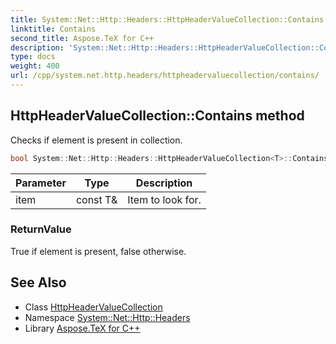 ```yaml
---
title: System::Net::Http::Headers::HttpHeaderValueCollection::Contains method
linktitle: Contains
second_title: Aspose.TeX for C++
description: 'System::Net::Http::Headers::HttpHeaderValueCollection::Contains method. Checks if element is present in collection in C++.'
type: docs
weight: 400
url: /cpp/system.net.http.headers/httpheadervaluecollection/contains/
---
```

## HttpHeaderValueCollection::Contains method


Checks if element is present in collection.

```cpp
bool System::Net::Http::Headers::HttpHeaderValueCollection<T>::Contains(const T &item) const override
```


| Parameter | Type | Description |
| --- | --- | --- |
| item | const T\& | Item to look for. |

### ReturnValue

True if element is present, false otherwise.

## See Also

* Class [HttpHeaderValueCollection](../)
* Namespace [System::Net::Http::Headers](../../)
* Library [Aspose.TeX for C++](../../../)

